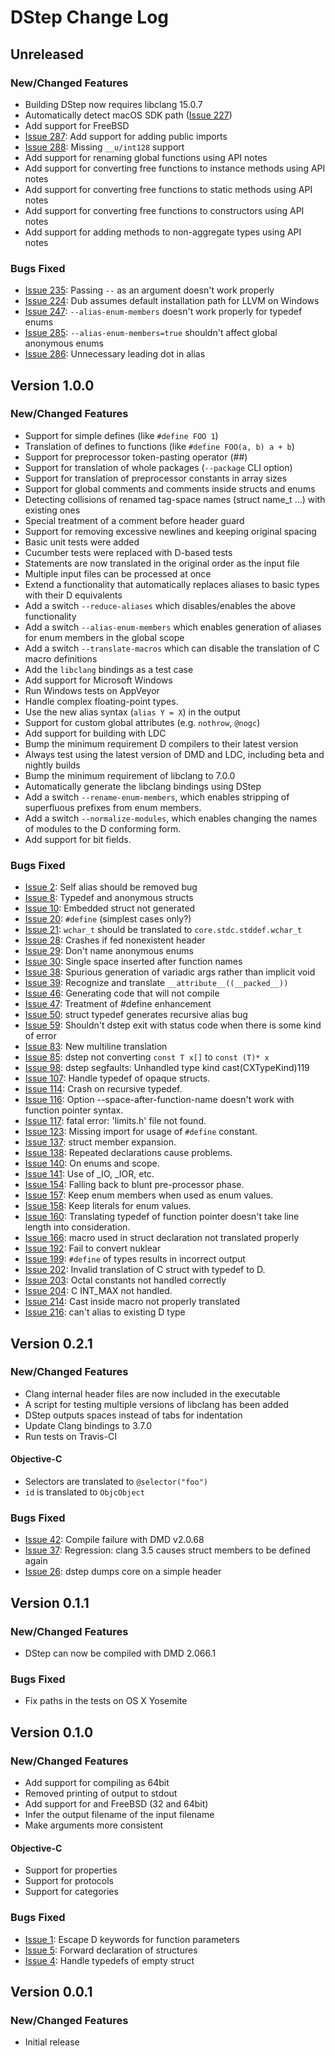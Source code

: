 # DStep Change Log

## Unreleased

### New/Changed Features

* Building DStep now requires libclang 15.0.7
* Automatically detect macOS SDK path ([Issue 227](https://github.com/jacob-carlborg/dstep/issues/227))
* Add support for FreeBSD
* [Issue 287](https://github.com/jacob-carlborg/dstep/issues/287): Add support for adding public imports
* [Issue 288](https://github.com/jacob-carlborg/dstep/issues/288): Missing `__u/int128` support
* Add support for renaming global functions using API notes
* Add support for converting free functions to instance methods using API notes
* Add support for converting free functions to static methods using API notes
* Add support for converting free functions to constructors using API notes
* Add support for adding methods to non-aggregate types using API notes

### Bugs Fixed

* [Issue 235](https://github.com/jacob-carlborg/dstep/issues/235): Passing `--` as an argument doesn't work properly
* [Issue 224](https://github.com/jacob-carlborg/dstep/issues/224): Dub assumes default installation path for LLVM on Windows
* [Issue 247](https://github.com/jacob-carlborg/dstep/issues/247): `--alias-enum-members` doesn't work properly for typedef enums
* [Issue 285](https://github.com/jacob-carlborg/dstep/issues/285): `--alias-enum-members=true` shouldn't affect global anonymous enums
* [Issue 286](https://github.com/jacob-carlborg/dstep/issues/286): Unnecessary leading dot in alias

## Version 1.0.0
### New/Changed Features

* Support for simple defines (like `#define FOO 1`)
* Translation of defines to functions (like `#define FOO(a, b) a + b`)
* Support for preprocessor token-pasting operator (##)
* Support for translation of whole packages (`--package` CLI option)
* Support for translation of preprocessor constants in array sizes
* Support for global comments and comments inside structs and enums
* Detecting collisions of renamed tag-space names (struct name_t ...) with existing ones
* Special treatment of a comment before header guard
* Support for removing excessive newlines and keeping original spacing
* Basic unit tests were added
* Cucumber tests were replaced with D-based tests
* Statements are now translated in the original order as the input file
* Multiple input files can be processed at once
* Extend a functionality that automatically replaces aliases to basic types with their D equivalents
* Add a switch `--reduce-aliases` which disables/enables the above functionality
* Add a switch `--alias-enum-members` which enables generation of aliases for enum members in the global scope
* Add a switch `--translate-macros` which can disable the translation of C macro definitions
* Add the `libclang` bindings as a test case
* Add support for Microsoft Windows
* Run Windows tests on AppVeyor
* Handle complex floating-point types.
* Use the new alias syntax (`alias Y = X`) in the output
* Support for custom global attributes (e.g. `nothrow`, `@nogc`)
* Add support for building with LDC
* Bump the minimum requirement D compilers to their latest version
* Always test using the latest version of DMD and LDC, including beta and nightly builds
* Bump the minimum requirement of libclang to 7.0.0
* Automatically generate the libclang bindings using DStep
* Add a switch `--rename-enum-members`, which enables stripping of superfluous prefixes from enum members.
* Add a switch `--normalize-modules`, which enables changing the names of modules to the D conforming form.
* Add support for bit fields.

### Bugs Fixed

* [Issue 2](https://github.com/jacob-carlborg/dstep/issues/2): Self alias should be removed bug
* [Issue 8](https://github.com/jacob-carlborg/dstep/issues/8): Typedef and anonymous structs
* [Issue 10](https://github.com/jacob-carlborg/dstep/issues/10): Embedded struct not generated
* [Issue 20](https://github.com/jacob-carlborg/dstep/issues/20): `#define` (simplest cases only?)
* [Issue 21](https://github.com/jacob-carlborg/dstep/issues/21): `wchar_t` should be translated to `core.stdc.stddef.wchar_t`
* [Issue 28](https://github.com/jacob-carlborg/dstep/issues/28): Crashes if fed nonexistent header
* [Issue 29](https://github.com/jacob-carlborg/dstep/issues/29): Don't name anonymous enums
* [Issue 30](https://github.com/jacob-carlborg/dstep/issues/30): Single space inserted after function names
* [Issue 38](https://github.com/jacob-carlborg/dstep/issues/38): Spurious generation of variadic args rather than implicit void
* [Issue 39](https://github.com/jacob-carlborg/dstep/issues/39): Recognize and translate `__attribute__((__packed__))`
* [Issue 46](https://github.com/jacob-carlborg/dstep/issues/46): Generating code that will not compile
* [Issue 47](https://github.com/jacob-carlborg/dstep/issues/47): Treatment of #define enhancement
* [Issue 50](https://github.com/jacob-carlborg/dstep/issues/50): struct typedef generates recursive alias bug
* [Issue 59](https://github.com/jacob-carlborg/dstep/issues/59): Shouldn't dstep exit with status code when there is some kind of error
* [Issue 83](https://github.com/jacob-carlborg/dstep/issues/83): New multiline translation
* [Issue 85](https://github.com/jacob-carlborg/dstep/issues/85): dstep not converting `const T x[]` to `const (T)* x`
* [Issue 98](https://github.com/jacob-carlborg/dstep/issues/98): dstep segfaults: Unhandled type kind cast(CXTypeKind)119
* [Issue 107](https://github.com/jacob-carlborg/dstep/issues/107): Handle typedef of opaque structs.
* [Issue 114](https://github.com/jacob-carlborg/dstep/issues/114): Crash on recursive typedef.
* [Issue 116](https://github.com/jacob-carlborg/dstep/issues/116): Option --space-after-function-name doesn't work with function pointer syntax.
* [Issue 117](https://github.com/jacob-carlborg/dstep/issues/117): fatal error: 'limits.h' file not found.
* [Issue 123](https://github.com/jacob-carlborg/dstep/issues/123): Missing import for usage of `#define` constant.
* [Issue 137](https://github.com/jacob-carlborg/dstep/issues/137): struct member expansion.
* [Issue 138](https://github.com/jacob-carlborg/dstep/issues/138): Repeated declarations cause problems.
* [Issue 140](https://github.com/jacob-carlborg/dstep/issues/140): On enums and scope.
* [Issue 141](https://github.com/jacob-carlborg/dstep/issues/141): Use of _IO, _IOR, etc.
* [Issue 154](https://github.com/jacob-carlborg/dstep/issues/154): Falling back to blunt pre-processor phase.
* [Issue 157](https://github.com/jacob-carlborg/dstep/issues/157): Keep enum members when used as enum values.
* [Issue 158](https://github.com/jacob-carlborg/dstep/issues/158): Keep literals for enum values.
* [Issue 160](https://github.com/jacob-carlborg/dstep/issues/160): Translating typedef of function pointer doesn't take line length into consideration.
* [Issue 166](https://github.com/jacob-carlborg/dstep/issues/166): macro used in struct declaration not translated properly
* [Issue 192](https://github.com/jacob-carlborg/dstep/issues/192): Fail to convert nuklear
* [Issue 199](https://github.com/jacob-carlborg/dstep/issues/199): `#define` of types results in incorrect output
* [Issue 202](https://github.com/jacob-carlborg/dstep/issues/202): Invalid translation of C struct with typedef to D.
* [Issue 203](https://github.com/jacob-carlborg/dstep/issues/203): Octal constants not handled correctly
* [Issue 204](https://github.com/jacob-carlborg/dstep/issues/204): C INT_MAX not handled.
* [Issue 214](https://github.com/jacob-carlborg/dstep/issues/214): Cast inside macro not properly translated
* [Issue 216](https://github.com/jacob-carlborg/dstep/issues/216): can't alias to existing D type

## Version 0.2.1
### New/Changed Features

* Clang internal header files are now included in the executable
* A script for testing multiple versions of libclang has been added
* DStep outputs spaces instead of tabs for indentation
* Update Clang bindings to 3.7.0
* Run tests on Travis-CI

#### Objective-C

* Selectors are translated to `@selector("foo")`
* `id` is translated to `ObjcObject`

### Bugs Fixed

* [Issue 42](https://github.com/jacob-carlborg/dstep/issues/42): Compile failure with DMD v2.0.68
* [Issue 37](https://github.com/jacob-carlborg/dstep/issues/37): Regression: clang 3.5 causes struct members to be defined again
* [Issue 26](https://github.com/jacob-carlborg/dstep/issues/26): dstep dumps core on a simple header

## Version 0.1.1
### New/Changed Features

* DStep can now be compiled with DMD 2.066.1

### Bugs Fixed

* Fix paths in the tests on OS X Yosemite

## Version 0.1.0
### New/Changed Features

* Add support for compiling as 64bit
* Removed printing of output to stdout
* Add support for and FreeBSD (32 and 64bit)
* Infer the output filename of the input filename
* Make arguments more consistent

#### Objective-C

* Support for properties
* Support for protocols
* Support for categories

### Bugs Fixed

* [Issue 1](https://github.com/jacob-carlborg/dstep/issues/1): Escape D keywords for function parameters
* [Issue 5](https://github.com/jacob-carlborg/dstep/issues/5): Forward declaration of structures
* [Issue 4](https://github.com/jacob-carlborg/dstep/issues/4): Handle typedefs of empty struct

## Version 0.0.1
### New/Changed Features

* Initial release

